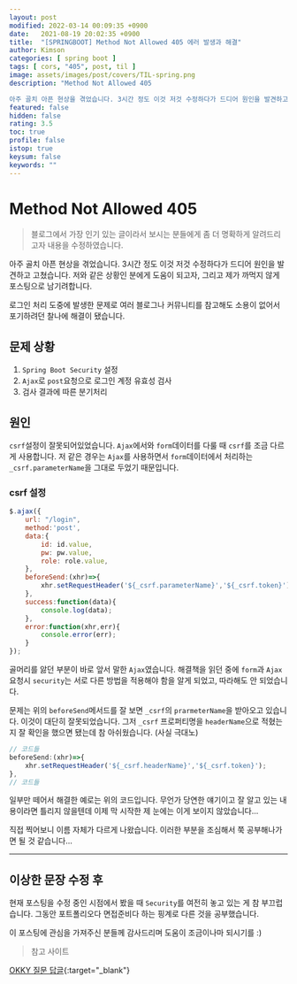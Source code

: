 ```yaml
---
layout: post
modified: 2022-03-14 00:09:35 +0900
date:   2021-08-19 20:02:35 +0900
title:  "[SPRINGBOOT] Method Not Allowed 405 에러 발생과 해결"
author: Kimson
categories: [ spring boot ]
tags: [ cors, "405", post, til ]
image: assets/images/post/covers/TIL-spring.png
description: "Method Not Allowed 405

아주 골치 아픈 현상을 겪었습니다. 3시간 정도 이것 저것 수정하다가 드디어 원인을 발견하고 고쳤습니다. 저와 같은 상황인 분에게 도움이 되고자, 그리고 제가 까먹지 않게 포스팅으로 남기려합니다."
featured: false
hidden: false
rating: 3.5
toc: true
profile: false
istop: true
keysum: false
keywords: ""
---
```


# Method Not Allowed 405

> 블로그에서 가장 인기 있는 글이라서 보시는 분들에게 좀 더 명확하게 알려드리고자 내용을 수정하였습니다.

아주 골치 아픈 현상을 겪었습니다. 3시간 정도 이것 저것 수정하다가 드디어 원인을 발견하고 고쳤습니다. 저와 같은 상황인 분에게 도움이 되고자, 그리고 제가 까먹지 않게 포스팅으로 남기려합니다.

로그인 처리 도중에 발생한 문제로 여러 블로그나 커뮤니티를 참고해도 소용이 없어서 포기하려던 찰나에 해결이 됐습니다.

## 문제 상황

1. `Spring Boot Security` 설정
2. `Ajax`로 `post`요청으로 로그인 계정 유효성 검사
3. 검사 결과에 따른 분기처리

## 원인

`csrf`설정이 잘못되어있었습니다. `Ajax`에서와 `form`데이터를 다룰 때 `csrf`를 조금 다르게 사용합니다. 저 같은 경우는 `Ajax`를 사용하면서 `form`데이터에서 처리하는 `_csrf.parameterName`을 그대로 두었기 때문입니다.

### csrf 설정

```javascript
$.ajax({
    url: "/login",
    method:'post',
    data:{
        id: id.value,
        pw: pw.value,
        role: role.value,
    },
    beforeSend:(xhr)=>{
        xhr.setRequestHeader('${_csrf.parameterName}','${_csrf.token}')
    },
    success:function(data){
        console.log(data);
    },
    error:function(xhr,err){
        console.error(err);
    }
});
```

골머리를 앓던 부분이 바로 앞서 말한 `Ajax`였습니다. 해결책을 읽던 중에 `form`과 `Ajax`요청시 `security`는 서로 다른 방법을 적용해야 함을 알게 되었고, 따라해도 안 되었습니다.

문제는 위의 `beforeSend`메서드를 잘 보면 `_csrf`의 `prarmeterName`을 받아오고 있습니다. 이것이 대단히 잘못되었습니다. 그저 `_csrf` 프로퍼티명을 `headerName`으로 적혔는지 잘 확인을 했으면 됐는데 참 아쉬웠습니다. (사실 극대노)

```javascript
// 코드들
beforeSend:(xhr)=>{
    xhr.setRequestHeader('${_csrf.headerName}','${_csrf.token}');
},
// 코드들
```

일부만 떼어서 해결한 예로는 위의 코드입니다. 무언가 당연한 얘기이고 잘 알고 있는 내용이라면 틀리지 않을텐데 이제 막 시작한 제 눈에는 이게 보이지 않았습니다...

직접 찍어보니 이름 자체가 다르게 나왔습니다. 이러한 부분을 조심해서 쭉 공부해나가면 될 것 같습니다...

-----

## 이상한 문장 수정 후

현재 포스팅을 수정 중인 시점에서 봤을 때 `Security`를 여전히 놓고 있는 게 참 부끄럽습니다. 그동안 포트폴리오다 면접준비다 하는 핑계로 다른 것을 공부했습니다.

이 포스팅에 관심을 가져주신 분들께 감사드리며 도움이 조금이나마 되시기를 :)

> 참고 사이트

[OKKY 질문 답글](https://okky.kr/article/487431){:target="_blank"}